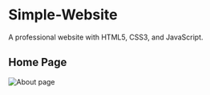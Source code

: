 # Simple-Website
A professional website with HTML5, CSS3, and JavaScript.

## Home Page

![About page](https://user-images.githubusercontent.com/57519879/86492912-2959a280-bd8d-11ea-82e2-577a25e6346d.PNG)
